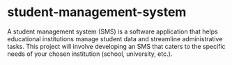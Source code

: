 # student-management-system
A student management system (SMS) is a software application that helps educational institutions manage student data and streamline administrative tasks. This project will involve developing an SMS that caters to the specific needs of your chosen institution (school, university, etc.).
